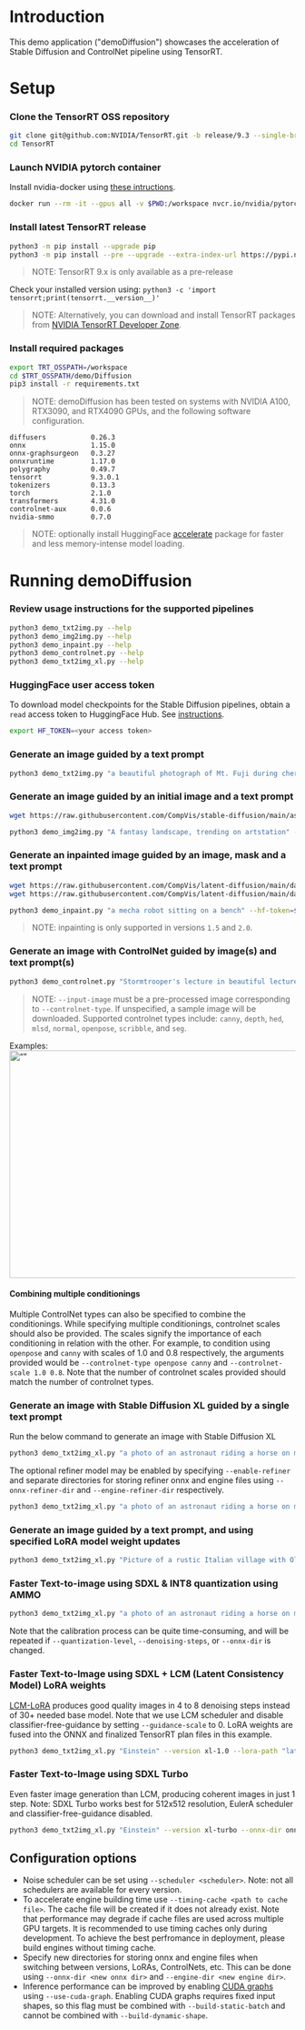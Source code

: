 # Introduction

This demo application ("demoDiffusion") showcases the acceleration of Stable Diffusion and ControlNet pipeline using TensorRT.

# Setup

### Clone the TensorRT OSS repository

```bash
git clone git@github.com:NVIDIA/TensorRT.git -b release/9.3 --single-branch
cd TensorRT
```

### Launch NVIDIA pytorch container

Install nvidia-docker using [these intructions](https://docs.nvidia.com/datacenter/cloud-native/container-toolkit/install-guide.html#docker).

```bash
docker run --rm -it --gpus all -v $PWD:/workspace nvcr.io/nvidia/pytorch:24.01-py3 /bin/bash
```

### Install latest TensorRT release

```bash
python3 -m pip install --upgrade pip
python3 -m pip install --pre --upgrade --extra-index-url https://pypi.nvidia.com tensorrt
```

> NOTE: TensorRT 9.x is only available as a pre-release

Check your installed version using:
`python3 -c 'import tensorrt;print(tensorrt.__version__)'`

> NOTE: Alternatively, you can download and install TensorRT packages from [NVIDIA TensorRT Developer Zone](https://developer.nvidia.com/tensorrt).

### Install required packages

```bash
export TRT_OSSPATH=/workspace
cd $TRT_OSSPATH/demo/Diffusion
pip3 install -r requirements.txt

```

> NOTE: demoDiffusion has been tested on systems with NVIDIA A100, RTX3090, and RTX4090 GPUs, and the following software configuration.
```
diffusers           0.26.3
onnx                1.15.0
onnx-graphsurgeon   0.3.27
onnxruntime         1.17.0
polygraphy          0.49.7
tensorrt            9.3.0.1
tokenizers          0.13.3
torch               2.1.0
transformers        4.31.0
controlnet-aux      0.0.6
nvidia-smmo         0.7.0
```

> NOTE: optionally install HuggingFace [accelerate](https://pypi.org/project/accelerate/) package for faster and less memory-intense model loading.


# Running demoDiffusion

### Review usage instructions for the supported pipelines

```bash
python3 demo_txt2img.py --help
python3 demo_img2img.py --help
python3 demo_inpaint.py --help
python3 demo_controlnet.py --help
python3 demo_txt2img_xl.py --help
```

### HuggingFace user access token

To download model checkpoints for the Stable Diffusion pipelines, obtain a `read` access token to HuggingFace Hub. See [instructions](https://huggingface.co/docs/hub/security-tokens).

```bash
export HF_TOKEN=<your access token>
```

### Generate an image guided by a text prompt

```bash
python3 demo_txt2img.py "a beautiful photograph of Mt. Fuji during cherry blossom" --hf-token=$HF_TOKEN
```

### Generate an image guided by an initial image and a text prompt

```bash
wget https://raw.githubusercontent.com/CompVis/stable-diffusion/main/assets/stable-samples/img2img/sketch-mountains-input.jpg -O sketch-mountains-input.jpg

python3 demo_img2img.py "A fantasy landscape, trending on artstation" --hf-token=$HF_TOKEN --input-image=sketch-mountains-input.jpg
```

### Generate an inpainted image guided by an image, mask and a text prompt

```bash
wget https://raw.githubusercontent.com/CompVis/latent-diffusion/main/data/inpainting_examples/overture-creations-5sI6fQgYIuo.png -O dog-on-bench.png
wget https://raw.githubusercontent.com/CompVis/latent-diffusion/main/data/inpainting_examples/overture-creations-5sI6fQgYIuo_mask.png -O dog-mask.png

python3 demo_inpaint.py "a mecha robot sitting on a bench" --hf-token=$HF_TOKEN --input-image=dog-on-bench.png --mask-image=dog-mask.png
```

> NOTE: inpainting is only supported in versions `1.5` and `2.0`.

### Generate an image with ControlNet guided by image(s) and text prompt(s)

```bash
python3 demo_controlnet.py "Stormtrooper's lecture in beautiful lecture hall" --controlnet-type depth --hf-token=$HF_TOKEN --denoising-steps 20 --onnx-dir=onnx-cnet-depth --engine-dir=engine-cnet-depth
```

> NOTE: `--input-image` must be a pre-processed image corresponding to `--controlnet-type`. If unspecified, a sample image will be downloaded. Supported controlnet types include: `canny`, `depth`, `hed`, `mlsd`, `normal`, `openpose`, `scribble`, and `seg`.

Examples:
<img src="https://drive.google.com/uc?export=view&id=17ub3MVSQHp26ty-wioNX6iQQ-nAveYSV" alt= “” width="800" height="400">

#### Combining multiple conditionings

Multiple ControlNet types can also be specified to combine the conditionings. While specifying multiple conditionings, controlnet scales should also be provided. The scales signify the importance of each conditioning in relation with the other. For example, to condition using `openpose` and `canny` with scales of 1.0 and 0.8 respectively, the arguments provided would be `--controlnet-type openpose canny` and `--controlnet-scale 1.0 0.8`. Note that the number of controlnet scales provided should match the number of controlnet types.


### Generate an image with Stable Diffusion XL guided by a single text prompt

Run the below command to generate an image with Stable Diffusion XL

```bash
python3 demo_txt2img_xl.py "a photo of an astronaut riding a horse on mars" --hf-token=$HF_TOKEN --version=xl-1.0
```

The optional refiner model may be enabled by specifying `--enable-refiner` and separate directories for storing refiner onnx and engine files using `--onnx-refiner-dir` and `--engine-refiner-dir` respectively.

```bash
python3 demo_txt2img_xl.py "a photo of an astronaut riding a horse on mars" --hf-token=$HF_TOKEN --version=xl-1.0 --enable-refiner --onnx-refiner-dir=onnx-refiner --engine-refiner-dir=engine-refiner
```

### Generate an image guided by a text prompt, and using specified LoRA model weight updates

```bash
python3 demo_txt2img_xl.py "Picture of a rustic Italian village with Olive trees and mountains" --version=xl-1.0 --lora-path "ostris/crayon_style_lora_sdxl" "ostris/watercolor_style_lora_sdxl" --lora-scale 0.3 0.7 --onnx-dir onnx-sdxl-lora --engine-dir engine-sdxl-lora --build-enable-refit
```

### Faster Text-to-image using SDXL & INT8 quantization using AMMO

```bash
python3 demo_txt2img_xl.py "a photo of an astronaut riding a horse on mars" --version xl-1.0 --onnx-dir onnx-sdxl --engine-dir engine-sdxl --int8 --quantization-level 3
```

Note that the calibration process can be quite time-consuming, and will be repeated if `--quantization-level`, `--denoising-steps`, or `--onnx-dir` is changed.

### Faster Text-to-Image using SDXL + LCM (Latent Consistency Model) LoRA weights
[LCM-LoRA](https://arxiv.org/abs/2311.05556) produces good quality images in 4 to 8 denoising steps instead of 30+ needed base model. Note that we use LCM scheduler and disable classifier-free-guidance by setting `--guidance-scale` to 0.
LoRA weights are fused into the ONNX and finalized TensorRT plan files in this example.
```bash
python3 demo_txt2img_xl.py "Einstein" --version xl-1.0 --lora-path "latent-consistency/lcm-lora-sdxl" --lora-scale 1.0 --onnx-dir onnx-sdxl-lcm-nocfg --engine-dir engine-sdxl-lcm-nocfg --denoising-steps 4 --scheduler LCM --guidance-scale 0.0
```
### Faster Text-to-Image using SDXL Turbo
Even faster image generation than LCM, producing coherent images in just 1 step. Note: SDXL Turbo works best for 512x512 resolution, EulerA scheduler and classifier-free-guidance disabled.
```bash
python3 demo_txt2img_xl.py "Einstein" --version xl-turbo --onnx-dir onnx-sdxl-turbo --engine-dir engine-sdxl-turbo --denoising-steps 1 --scheduler EulerA --guidance-scale 0.0 --width 512 --height 512
```

## Configuration options
- Noise scheduler can be set using `--scheduler <scheduler>`. Note: not all schedulers are available for every version.
- To accelerate engine building time use `--timing-cache <path to cache file>`. The cache file will be created if it does not already exist. Note that performance may degrade if cache files are used across multiple GPU targets. It is recommended to use timing caches only during development. To achieve the best perfromance in deployment, please build engines without timing cache.
- Specify new directories for storing onnx and engine files when switching between versions, LoRAs, ControlNets, etc. This can be done using `--onnx-dir <new onnx dir>` and `--engine-dir <new engine dir>`.
- Inference performance can be improved by enabling [CUDA graphs](https://docs.nvidia.com/cuda/cuda-c-programming-guide/index.html#cuda-graphs) using `--use-cuda-graph`. Enabling CUDA graphs requires fixed input shapes, so this flag must be combined with `--build-static-batch` and cannot be combined with `--build-dynamic-shape`.




